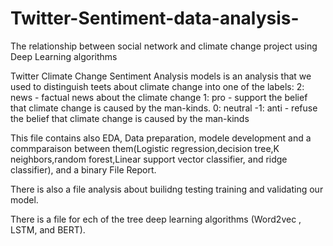 # Twitter-Sentiment-data-analysis-
The relationship between social network and climate change project using Deep Learning algorithms

Twitter Climate Change Sentiment Analysis models is an analysis that we used to distinguish teets about climate change into one of the labels:
2: news - factual news about the climate change
1: pro - support the belief that climate change is caused by the man-kinds.
0: neutral
-1: anti - refuse the belief that climate change is caused by the man-kinds

This file contains also EDA, Data preparation, modele development and a commparaison between them(Logistic regression,decision tree,K neighbors,random forest,Linear support vector classifier, and ridge classifier), and a binary File Report. 

There is also a file analysis about builidng testing training and validating our model.

There is a file for ech of the tree deep learning algorithms (Word2vec , LSTM, and BERT).


